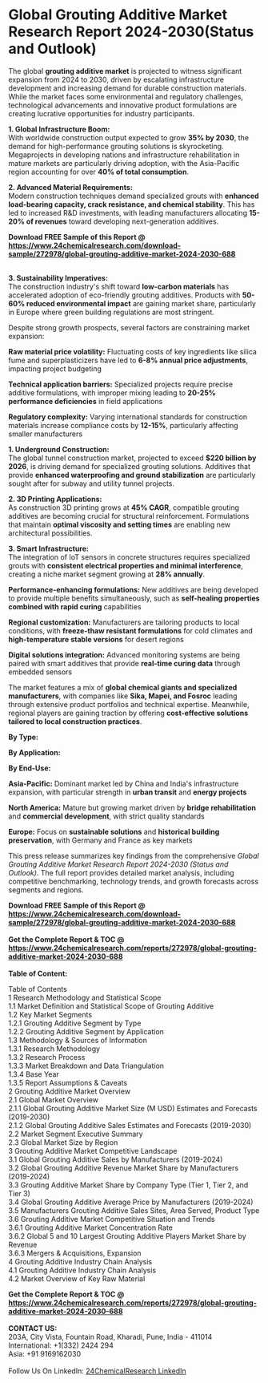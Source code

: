 <h1>Global Grouting Additive Market Research Report 2024-2030(Status and Outlook)</h1><p>The global <strong>grouting additive market</strong> is projected to witness significant expansion from 2024 to 2030, driven by escalating infrastructure development and increasing demand for durable construction materials. While the market faces some environmental and regulatory challenges, technological advancements and innovative product formulations are creating lucrative opportunities for industry participants.</p><p><strong>1. Global Infrastructure Boom:</strong><br>
With worldwide construction output expected to grow <strong>35% by 2030</strong>, the demand for high-performance grouting solutions is skyrocketing. Megaprojects in developing nations and infrastructure rehabilitation in mature markets are particularly driving adoption, with the Asia-Pacific region accounting for over <strong>40% of total consumption</strong>.</p><p><strong>2. Advanced Material Requirements:</strong><br>
Modern construction techniques demand specialized grouts with <strong>enhanced load-bearing capacity, crack resistance, and chemical stability</strong>. This has led to increased R&amp;D investments, with leading manufacturers allocating <strong>15-20% of revenues</strong> toward developing next-generation additives.</p><div><b>Download FREE Sample of this Report @ 
            <a href="https://www.24chemicalresearch.com/download-sample/272978/global-grouting-additive-market-2024-2030-688">
            https://www.24chemicalresearch.com/download-sample/272978/global-grouting-additive-market-2024-2030-688</a></b></div><br><p><strong>3. Sustainability Imperatives:</strong><br>
The construction industry's shift toward <strong>low-carbon materials</strong> has accelerated adoption of eco-friendly grouting additives. Products with <strong>50-60% reduced environmental impact</strong> are gaining market share, particularly in Europe where green building regulations are most stringent.</p><p>Despite strong growth prospects, several factors are constraining market expansion:</p><p><strong>Raw material price volatility:</strong> Fluctuating costs of key ingredients like silica fume and superplasticizers have led to <strong>6-8% annual price adjustments</strong>, impacting project budgeting</p><p><strong>Technical application barriers:</strong> Specialized projects require precise additive formulations, with improper mixing leading to <strong>20-25% performance deficiencies</strong> in field applications</p><p><strong>Regulatory complexity:</strong> Varying international standards for construction materials increase compliance costs by <strong>12-15%</strong>, particularly affecting smaller manufacturers</p><p><strong>1. Underground Construction:</strong><br>
The global tunnel construction market, projected to exceed <strong>$220 billion by 2026</strong>, is driving demand for specialized grouting solutions. Additives that provide <strong>enhanced waterproofing and ground stabilization</strong> are particularly sought after for subway and utility tunnel projects.</p><p><strong>2. 3D Printing Applications:</strong><br>
As construction 3D printing grows at <strong>45% CAGR</strong>, compatible grouting additives are becoming crucial for structural reinforcement. Formulations that maintain <strong>optimal viscosity and setting times</strong> are enabling new architectural possibilities.</p><p><strong>3. Smart Infrastructure:</strong><br>
The integration of IoT sensors in concrete structures requires specialized grouts with <strong>consistent electrical properties and minimal interference</strong>, creating a niche market segment growing at <strong>28% annually</strong>.</p><p><strong>Performance-enhancing formulations:</strong> New additives are being developed to provide multiple benefits simultaneously, such as <strong>self-healing properties combined with rapid curing</strong> capabilities</p><p><strong>Regional customization:</strong> Manufacturers are tailoring products to local conditions, with <strong>freeze-thaw resistant formulations</strong> for cold climates and <strong>high-temperature stable versions</strong> for desert regions</p><p><strong>Digital solutions integration:</strong> Advanced monitoring systems are being paired with smart additives that provide <strong>real-time curing data</strong> through embedded sensors</p><p>The market features a mix of <strong>global chemical giants and specialized manufacturers</strong>, with companies like <strong>Sika, Mapei, and Fosroc</strong> leading through extensive product portfolios and technical expertise. Meanwhile, regional players are gaining traction by offering <strong>cost-effective solutions tailored to local construction practices</strong>.</p><p><strong>By Type:</strong></p><p><strong>By Application:</strong></p><p><strong>By End-Use:</strong></p><p><strong>Asia-Pacific:</strong> Dominant market led by China and India's infrastructure expansion, with particular strength in <strong>urban transit</strong> and <strong>energy projects</strong></p><p><strong>North America:</strong> Mature but growing market driven by <strong>bridge rehabilitation</strong> and <strong>commercial development</strong>, with strict quality standards</p><p><strong>Europe:</strong> Focus on <strong>sustainable solutions</strong> and <strong>historical building preservation</strong>, with Germany and France as key markets</p><p>This press release summarizes key findings from the comprehensive <em>Global Grouting Additive Market Research Report 2024-2030 (Status and Outlook)</em>. The full report provides detailed market analysis, including competitive benchmarking, technology trends, and growth forecasts across segments and regions.</p><div><b>Download FREE Sample of this Report @ 
            <a href="https://www.24chemicalresearch.com/download-sample/272978/global-grouting-additive-market-2024-2030-688">
            https://www.24chemicalresearch.com/download-sample/272978/global-grouting-additive-market-2024-2030-688</a></b></div><br><div><b>Get the Complete Report & TOC @ 
            <a href="https://www.24chemicalresearch.com/reports/272978/global-grouting-additive-market-2024-2030-688">
            https://www.24chemicalresearch.com/reports/272978/global-grouting-additive-market-2024-2030-688</a></b></div><br>
            <b>Table of Content:</b><p>Table of Contents<br />
1 Research Methodology and Statistical Scope<br />
1.1 Market Definition and Statistical Scope of Grouting Additive<br />
1.2 Key Market Segments<br />
1.2.1 Grouting Additive Segment by Type<br />
1.2.2 Grouting Additive Segment by Application<br />
1.3 Methodology & Sources of Information<br />
1.3.1 Research Methodology<br />
1.3.2 Research Process<br />
1.3.3 Market Breakdown and Data Triangulation<br />
1.3.4 Base Year<br />
1.3.5 Report Assumptions & Caveats<br />
2 Grouting Additive Market Overview<br />
2.1 Global Market Overview<br />
2.1.1 Global Grouting Additive Market Size (M USD) Estimates and Forecasts (2019-2030)<br />
2.1.2 Global Grouting Additive Sales Estimates and Forecasts (2019-2030)<br />
2.2 Market Segment Executive Summary<br />
2.3 Global Market Size by Region<br />
3 Grouting Additive Market Competitive Landscape<br />
3.1 Global Grouting Additive Sales by Manufacturers (2019-2024)<br />
3.2 Global Grouting Additive Revenue Market Share by Manufacturers (2019-2024)<br />
3.3 Grouting Additive Market Share by Company Type (Tier 1, Tier 2, and Tier 3)<br />
3.4 Global Grouting Additive Average Price by Manufacturers (2019-2024)<br />
3.5 Manufacturers Grouting Additive Sales Sites, Area Served, Product Type<br />
3.6 Grouting Additive Market Competitive Situation and Trends<br />
3.6.1 Grouting Additive Market Concentration Rate<br />
3.6.2 Global 5 and 10 Largest Grouting Additive Players Market Share by Revenue<br />
3.6.3 Mergers & Acquisitions, Expansion<br />
4 Grouting Additive Industry Chain Analysis<br />
4.1 Grouting Additive Industry Chain Analysis<br />
4.2 Market Overview of Key Raw Material</p><div><b>Get the Complete Report & TOC @ 
            <a href="https://www.24chemicalresearch.com/reports/272978/global-grouting-additive-market-2024-2030-688">
            https://www.24chemicalresearch.com/reports/272978/global-grouting-additive-market-2024-2030-688</a></b></div><br><b>CONTACT US:</b><br>
            203A, City Vista, Fountain Road, Kharadi, Pune, India - 411014<br>
            International: +1(332) 2424 294<br>
            Asia: +91 9169162030 <br><br>
            Follow Us On LinkedIn: <a href="https://www.linkedin.com/company/24chemicalresearch/">24ChemicalResearch LinkedIn</a>